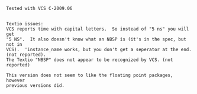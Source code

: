     Tested with VCS C-2009.06
    
    
    Textio issues:
    VCS reports time with capital letters.  So instead of "5 ns" you will get
    "5 NS".  It also doesn't know what an NBSP is (it's in the spec, but not in
    VCS).  'instance_name works, but you don't get a seperator at the end.
    (not reported).
    The Textio "NBSP" does not appear to be recognized by VCS. (not reported)
    
    This version does not seem to like the floating point packages, however
    previous versions did.
